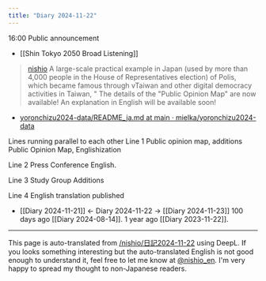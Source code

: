 ```yaml
---
title: "Diary 2024-11-22"
---
```



16:00 Public announcement
- [[Shin Tokyo 2050 Broad Listening]]

> [nishio](https://x.com/nishio/status/1859790144238407737) A large-scale practical example in Japan (used by more than 4,000 people in the House of Representatives election) of Polis, which became famous through vTaiwan and other digital democracy activities in Taiwan, " The details of the "Public Opinion Map" are now available! An explanation in English will be available soon!
- [yoronchizu2024-data/README_ja.md at main · mielka/yoronchizu2024-data](https://github.com/mielka/yoronchizu2024-data/blob/main/README_ja.md)

Lines running parallel to each other
Line 1
Public opinion map, additions
Public Opinion Map, Englishization

Line 2
Press Conference English.

Line 3
Study Group Additions

Line 4
English translation published

- [[Diary 2024-11-21]] ← Diary 2024-11-22 → [[Diary 2024-11-23]]
100 days ago [[Diary 2024-08-14]].
1 year ago [[Diary 2023-11-22]].
---
This page is auto-translated from [/nishio/日記2024-11-22](https://scrapbox.io/nishio/日記2024-11-22) using DeepL. If you looks something interesting but the auto-translated English is not good enough to understand it, feel free to let me know at [@nishio_en](https://twitter.com/nishio_en). I'm very happy to spread my thought to non-Japanese readers.